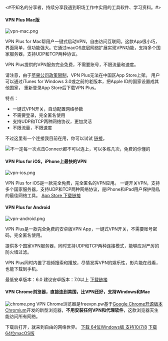 <#不知名的分享者，持续分享我遇到职场工作中实用的工具软件、学习资料。#> 

#### VPN Plus Mac版

![vpn-mac.png](https://upload-images.jianshu.io/upload_images/2230763-e07328bd5dac87f5.png?imageMogr2/auto-orient/strip%7CimageView2/2/w/1240)

VPN Plus for Mac帮用户一键式启动VPN，自由访问互联网。这款App很小巧，界面简单，但功能强大。它通过macOS底层网络扩展实现VPN功能，支持多个国家服务器，支持UDP和TCP两种协议。

VPN Plus提供的VPN服务完全免费，不需要账号，不限流量和速度。

请注意，由于[苹果公司政策限制]()，VPN Plus无法在中国区App Store上架。 用户可以通过iTunes for Windows 3.0或之前的老版本，把Apple ID的国家设置成其他国家， 重新登录App Store后下载VPN Plus。

特点：
- 一键式VPN开关，自动配置网络参数
- 不需要登录，完全匿名使用
- 支持UDP和TCP两种网络协议，更加灵活
- 不限流量，不限速度

不过这里有一个连接我目前在用，你可以试试 [链接](https://mp.weixin.qq.com/s?__biz=MzUxMjAzMTI4Mw==&mid=2247483836&idx=1&sn=d79f8caa3b83c7b2cf83fcb07bd0ca77&chksm=f96beee0ce1c67f6bb70de4a6b43eac4370c75d8d66fc40f40992e9cd0b4bee731ef4249d109&token=72235434&lang=zh_CN#rd)。

![不一定每一次点击Connect都不可以连上，可以多练几次，免费的你懂的](https://upload-images.jianshu.io/upload_images/2230763-d15c95123f4532cd.gif?imageMogr2/auto-orient/strip)


#### VPN Plus for iOS，iPhone上最快的VPN
![vpn-ios.png](https://upload-images.jianshu.io/upload_images/2230763-77eeddfc26ddea9f.png?imageMogr2/auto-orient/strip%7CimageView2/2/w/1240)

VPN Plus for iOS是一款完全免费，完全匿名的VPN应用。 一键开关VPN，支持多个国家服务器，支持UDP和TCP两种网络协议，是iPhone和iPad用户保护隐私的最佳网络工具。
[App Store 下载链接](https://itunes.apple.com/us/app/vpn-plus-privacy-protector/id1199702014?ls=1&mt=8)


#### VPN Plus for Android

![vpn-android.png](https://upload-images.jianshu.io/upload_images/2230763-9508aa16fad3eb58.png?imageMogr2/auto-orient/strip%7CimageView2/2/w/1240)

VPN Plus是一款完全免费的安卓版VPN App，一键式VPN开关，不需要账号密码，完全匿名使用。

提供多个国家VPN服务器，同时支持UDP和TCP两种连接模式，能够应对严厉的防火墙过滤。

VPN Plus同时内置了视频搜索和播放，尽情发挥VPN的娱乐性，影片能在线看，也能下载到手机。

最低安卓版本：6.0
建议安卓版本：7.0以上
[下载链接](http://167.99.163.129/vpn-plus.apk)


#### VPN Chrome浏览器，直接连到美国，比VPN还好，支持Windows和Mac
![chrome.png](https://upload-images.jianshu.io/upload_images/2230763-f3f0de8ea1a6b070.png?imageMogr2/auto-orient/strip%7CimageView2/2/w/1240)
VPN Chrome浏览器是freevpn.pw基于[Google Chrome开源版本Chromium](https://www.chromium.org/)开发的新型浏览器，**不用安装任何VPN和代理软件**，这款浏览器天生能访问所有网络。

下载后打开，就来到自由的网络世界。
[下载 64位Windows版 支持10/7/8](https://github.com/tigeruk/vpn-android/releases/download/18.5.0/vpn-plus.apk)
[下载 64位macOS版](https://github.com/tigeruk/vpn-android/releases/download/18.5.0/vpn-plus.apk)

















